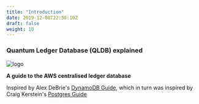 ```yaml
---
title: "Introduction"
date: 2019-12-08T22:58:10Z
draft: false
weight: 10
---
```


### Quantum Ledger Database (QLDB) explained

![logo](/images/QLDB_light-bg.png)

**A guide to the AWS centralised ledger database**

Inspired by Alex DeBrie's [DynamoDB Guide](https://www.dynamodbguide.com/), which in turn was inspired by Craig Kerstein's [Postgres Guide](http://postgresguide.com/)
